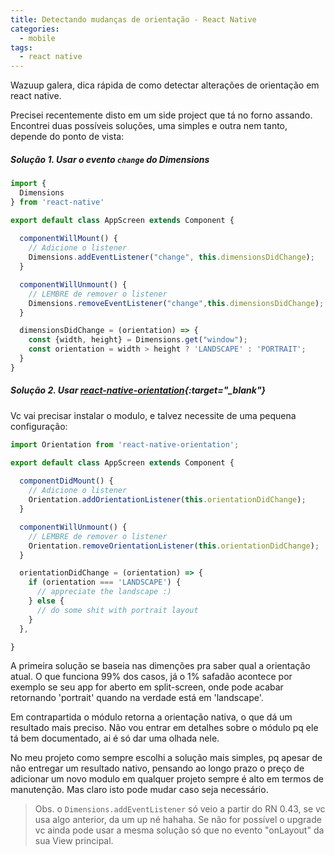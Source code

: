 ```yaml
---
title: Detectando mudanças de orientação - React Native
categories:
  - mobile
tags:
  - react native
---
```


Wazuup galera, dica rápida de como detectar alterações de orientação em react native.

Precisei recentemente disto em um side project que tá no forno assando.
Encontrei duas possíveis soluções, uma simples e outra nem tanto, depende do ponto de vista:

##### Solução 1. Usar o evento `change` do Dimensions

``` javascript
import {
  Dimensions
} from 'react-native'

export default class AppScreen extends Component {
 
  componentWillMount() {
    // Adicione o listener
    Dimensions.addEventListener("change", this.dimensionsDidChange);
  }

  componentWillUnmount() {
    // LEMBRE de remover o listener
    Dimensions.removeEventListener("change",this.dimensionsDidChange);
  }

  dimensionsDidChange = (orientation) => {
    const {width, height} = Dimensions.get("window");
    const orientation = width > height ? 'LANDSCAPE' : 'PORTRAIT';
  }
}
```

##### Solução 2. Usar [react-native-orientation](https://github.com/yamill/react-native-orientation){:target="_blank"}

Vc vai precisar instalar o modulo, e talvez necessite de uma pequena configuração:

```javascript
import Orientation from 'react-native-orientation';

export default class AppScreen extends Component {
 
  componentDidMount() {
    // Adicione o listener
    Orientation.addOrientationListener(this.orientationDidChange);
  }

  componentWillUnmount() {
    // LEMBRE de remover o listener
    Orientation.removeOrientationListener(this.orientationDidChange);
  }

  orientationDidChange = (orientation) => {
    if (orientation === 'LANDSCAPE') {
      // appreciate the landscape :)
    } else {
      // do some shit with portrait layout
    }
  },

}
```

  A primeira solução se baseia nas dimenções pra saber qual a orientação atual.
O que funciona 99% dos casos, já o 1% safadão acontece por exemplo se seu app for aberto em split-screen, onde pode acabar retornando 'portrait' quando na verdade está em 'landscape'.

Em contrapartida o módulo retorna a orientação nativa, o que dá um resultado mais preciso. Não vou entrar em detalhes sobre o módulo pq ele tá bem documentado, ai é só dar uma olhada nele.

No meu projeto como sempre escolhi a solução mais simples, pq apesar de não entregar um resultado nativo, pensando ao longo prazo o preço de adicionar um novo modulo em qualquer projeto sempre é alto em termos de manutenção.
Mas claro isto pode mudar caso seja necessário.

> Obs. o `Dimensions.addEventListener` só veio a partir do RN 0.43, se vc usa algo anterior, da um up né hahaha. Se não for possível o upgrade vc ainda pode usar a mesma solução só que no evento "onLayout" da sua View principal.